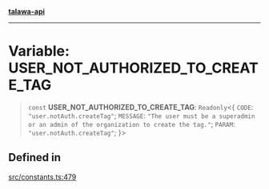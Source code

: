 [**talawa-api**](../../README.md)

***

# Variable: USER\_NOT\_AUTHORIZED\_TO\_CREATE\_TAG

> `const` **USER\_NOT\_AUTHORIZED\_TO\_CREATE\_TAG**: `Readonly`\<\{ `CODE`: `"user.notAuth.createTag"`; `MESSAGE`: `"The user must be a superadmin or an admin of the organization to create the tag."`; `PARAM`: `"user.notAuth.createTag"`; \}\>

## Defined in

[src/constants.ts:479](https://github.com/Suyash878/talawa-api/blob/e4413cec641a837926071678fed3c7f67234e31e/src/constants.ts#L479)

